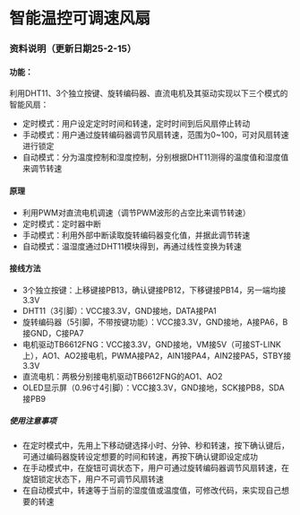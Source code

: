 # 智能温控可调速风扇
### 资料说明（更新日期25-2-15）
#### 功能：	
利用DHT11、3个独立按键、旋转编码器、直流电机及其驱动实现以下三个模式的智能风扇：
* 定时模式：用户设定定时时间和转速，定时时间到后风扇停止转动
* 手动模式：用户通过旋转编码器调节风扇转速，范围为0~100，可对风扇转速进行锁定
* 自动模式：分为温度控制和湿度控制，分别根据DHT11测得的温度值和湿度值来调节转速
	
#### 原理
* 利用PWM对直流电机调速（调节PWM波形的占空比来调节转速）
* 定时模式：定时器中断
* 手动模式：利用外部中断读取旋转编码器变化值，并据此调节转速
* 自动模式：温湿度通过DHT11模块得到，再通过线性变换为转速
	
#### 接线方法
* 3个独立按键：上移键接PB13，确认键接PB12，下移键接PB14，另一端均接3.3V
* DHT11（3引脚）：VCC接3.3V，GND接地，DATA接PA1
* 旋转编码器（5引脚，不带按键功能）：VCC接3.3V，GND接地，A接PA6，B接GND，C接PA7
* 电机驱动TB6612FNG：VCC接3.3V，GND接地，VM接5V（可接ST-LINK上），AO1、AO2接电机，PWMA接PA2，AIN1接PA4，AIN2接PA5，STBY接3.3V
* 直流电机：两极分别接电机驱动TB6612FNG的AO1、AO2
* OLED显示屏（0.96寸4引脚）：VCC接3.3V，GND接地，SCK接PB8，SDA接PB9

##### 使用注意事项
* 在定时模式中，先用上下移动键选择小时、分钟、秒和转速，按下确认键后，可通过编码器旋转设定想要的时间和转速，再按下确认键即设定成功
* 在手动模式中，在旋钮可调状态下，用户可通过旋转编码器调节风扇转速，在旋钮锁定状态下，用户不可调节风扇转速
* 在自动模式中，转速等于当前的湿度值或温度值，可修改代码，来实现自己想要的转速
